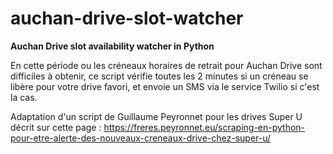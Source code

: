 # auchan-drive-slot-watcher
__Auchan Drive slot availability watcher in Python__

En cette période ou les créneaux horaires de retrait pour Auchan Drive sont difficiles à obtenir, ce script vérifie toutes les 2 minutes si un créneau se libère pour votre drive favori, et envoie un SMS via le service Twilio si c'est la cas.

Adaptation d'un script de Guillaume Peyronnet pour les drives Super U décrit sur cette page :
https://freres.peyronnet.eu/scraping-en-python-pour-etre-alerte-des-nouveaux-creneaux-drive-chez-super-u/
